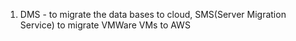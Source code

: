 1. DMS - to migrate the data bases to cloud, SMS(Server Migration Service) to migrate VMWare VMs to AWS
